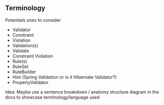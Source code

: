 ## Terminology

Potentials ones to consider

* Validator
* Constraint
* Violation
* Validation(s)
* Validate
* Constraint Violation
* Rule(s)
* RuleSet
* RuleBuilder
* Hint (Spring Validation or is it Hibernate Validator?)
* PropertyValidator

Idea: Maybe use a sentence breakdown / anatomy structure diagram in the docs to showcase terminology/language used

